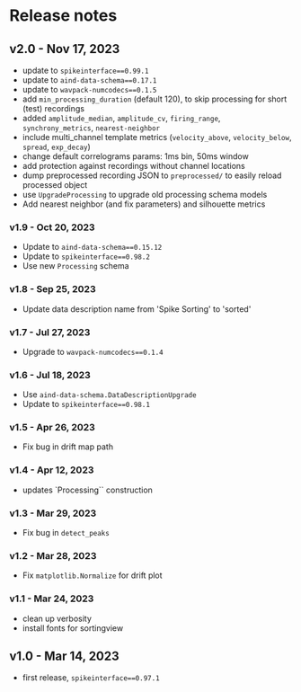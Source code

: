 # Release notes

## v2.0 - Nov 17, 2023

- update to `spikeinterface==0.99.1`
- update to `aind-data-schema==0.17.1`
- update to `wavpack-numcodecs==0.1.5`
- add `min_processing_duration` (default 120), to skip processing for short (test) recordings
- added `amplitude_median`, `amplitude_cv`, `firing_range`, `synchrony_metrics`, `nearest-neighbor`
- include multi_channel template metrics (`velocity_above`, `velocity_below`, `spread`, `exp_decay`)
- change default correlograms params: 1ms bin, 50ms window
- add protection against recordings without channel locations
- dump preprocessed recording JSON to `preprocessed/` to easily reload processed object
- use `UpgradeProcessing` to upgrade old processing schema models
- Add nearest neighbor (and fix parameters) and silhouette metrics

### v1.9 - Oct 20, 2023

- Update to `aind-data-schema==0.15.12`
- Update to `spikeinterface==0.98.2`
- Use new `Processing` schema

### v1.8 - Sep 25, 2023

- Update data description name from 'Spike Sorting' to 'sorted'

### v1.7 - Jul 27, 2023

- Upgrade to `wavpack-numcodecs==0.1.4`

### v1.6 - Jul 18, 2023

- Use `aind-data-schema.DataDescriptionUpgrade`
- Update to `spikeinterface==0.98.1`
  
### v1.5 - Apr 26, 2023

- Fix bug in drift map path

### v1.4 - Apr 12, 2023

- updates `Processing`` construction


### v1.3 - Mar 29, 2023

- Fix bug in `detect_peaks`


### v1.2 - Mar 28, 2023

- Fix `matplotlib.Normalize` for drift plot


### v1.1 - Mar 24, 2023

- clean up verbosity
- install fonts for sortingview


## v1.0 - Mar 14, 2023

- first release, `spikeinterface==0.97.1`